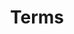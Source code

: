 ---
status: true
title: Terms
description: Terms of Service for KBVE
href: https://kbve.com/legal/#tos
icon: bank
target: false
tags:
- legal
---